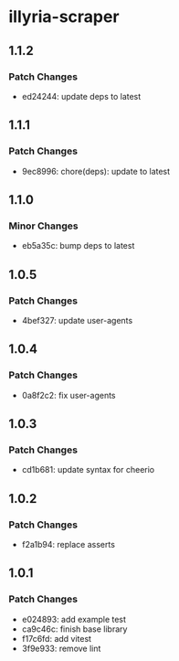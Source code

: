 # illyria-scraper

## 1.1.2

### Patch Changes

- ed24244: update deps to latest

## 1.1.1

### Patch Changes

- 9ec8996: chore(deps): update to latest

## 1.1.0

### Minor Changes

- eb5a35c: bump deps to latest

## 1.0.5

### Patch Changes

- 4bef327: update user-agents

## 1.0.4

### Patch Changes

- 0a8f2c2: fix user-agents

## 1.0.3

### Patch Changes

- cd1b681: update syntax for cheerio

## 1.0.2

### Patch Changes

- f2a1b94: replace asserts

## 1.0.1

### Patch Changes

- e024893: add example test
- ca9c46c: finish base library
- f17c6fd: add vitest
- 3f9e933: remove lint
